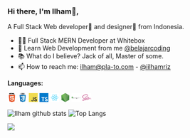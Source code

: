 ### Hi there, I'm Ilham👦,
A Full Stack Web developer🎯 and designer🌈 from Indonesia.

- 👨‍💻 Full Stack MERN Developer at Whitebox
- 🎥 Learn Web Development from me [@belajarcoding](https://www.youtube.com/belajarcoding) <!-- - 🌱 Currently learning Svelte. -->
- 📚 What do I believe? Jack of all, Master of some.
- 📫 How to reach me: [ilham@pla-to.com](https://mail.hostinger.com) - [@iilhamriz](https://instagram.com/iilhamriz)

**Languages:**  

<code><img height="20" src="https://raw.githubusercontent.com/github/explore/80688e429a7d4ef2fca1e82350fe8e3517d3494d/topics/html/html.png"></code>
<code><img height="20" src="https://raw.githubusercontent.com/github/explore/80688e429a7d4ef2fca1e82350fe8e3517d3494d/topics/css/css.png"></code>
<code><img height="20" src="https://raw.githubusercontent.com/github/explore/80688e429a7d4ef2fca1e82350fe8e3517d3494d/topics/javascript/javascript.png"></code>
<code><img height="20" src="https://raw.githubusercontent.com/github/explore/80688e429a7d4ef2fca1e82350fe8e3517d3494d/topics/typescript/typescript.png"></code>
<code><img height="20" src="https://raw.githubusercontent.com/github/explore/80688e429a7d4ef2fca1e82350fe8e3517d3494d/topics/react/react.png"></code>
<code><img height="20" src="https://raw.githubusercontent.com/github/explore/80688e429a7d4ef2fca1e82350fe8e3517d3494d/topics/nodejs/nodejs.png"></code>
<code><img height="20" src="https://raw.githubusercontent.com/github/explore/80688e429a7d4ef2fca1e82350fe8e3517d3494d/topics/mongodb/mongodb.png"></code>
<code><img height="20" src="https://raw.githubusercontent.com/github/explore/80688e429a7d4ef2fca1e82350fe8e3517d3494d/topics/sass/sass.png"></code>

![Ilham github stats](https://github-readme-stats.vercel.app/api?username=iilhamriz&theme=tokyonight&show_icons=true&hide=["issues"])
![Top Langs](https://github-readme-stats.vercel.app/api/top-langs/?username=iilhamriz&theme=tokyonight&layout=compact)

![](https://komarev.com/ghpvc/?username=iilhamriz)

 <!--⭐️ From [Piyush Agarwal](https://github.com/iilhamriz)-->

